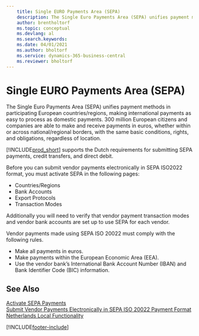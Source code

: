 ```yaml
---
    title: Single EURO Payments Area (SEPA)
    description: The Single Euro Payments Area (SEPA) unifies payment methods in participating European countries/regions, making international payments as easy to process as domestic payments.
    author: brentholtorf
    ms.topic: conceptual
    ms.devlang: al
    ms.search.keywords:
    ms.date: 04/01/2021
    ms.author: bholtorf
    ms.service: dynamics-365-business-central
    ms.reviewer: bholtorf
---
```

# Single EURO Payments Area (SEPA)
The Single Euro Payments Area (SEPA) unifies payment methods in participating European countries/regions, making international payments as easy to process as domestic payments. 300 million European citizens and companies are able to make and receive payments in euros, whether within or across national/regional borders, with the same basic conditions, rights, and obligations, regardless of location.  

[!INCLUDE[prod_short](../../includes/prod_short.md)] supports the Dutch requirements for submitting SEPA payments, credit transfers, and direct debit.  

Before you can submit vendor payments electronically in SEPA ISO2022 format, you must activate SEPA in the following pages:  

- Countries/Regions  
- Bank Accounts  
- Export Protocols  
- Transaction Modes  

Additionally you will need to verify that vendor payment transaction modes and vendor bank accounts are set up to use SEPA for each vendor.  

Vendor payments made using SEPA ISO 20022 must comply with the following rules.  

- Make all payments in euros.  
- Make payments within the European Economic Area (EEA).  
- Use the vendor bank’s International Bank Account Number (IBAN) and Bank Identifier Code (BIC) information.  

## See Also  
 [Activate SEPA Payments](how-to-activate-sepa-payments.md)   
 [Submit Vendor Payments Electronically in SEPA ISO 20022 Payment Format](how-to-submit-vendor-payments-electronically-in-sepa-iso-20022-payment-format.md)   
 [Netherlands Local Functionality](netherlands-local-functionality.md)


[!INCLUDE[footer-include](../../includes/footer-banner.md)]